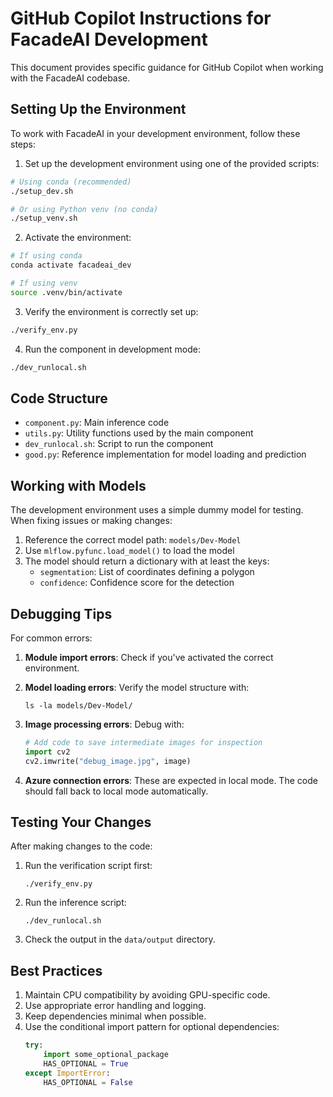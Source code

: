 # GitHub Copilot Instructions for FacadeAI Development

This document provides specific guidance for GitHub Copilot when working with the FacadeAI codebase.

## Setting Up the Environment

To work with FacadeAI in your development environment, follow these steps:

1. Set up the development environment using one of the provided scripts:

```bash
# Using conda (recommended)
./setup_dev.sh

# Or using Python venv (no conda)
./setup_venv.sh
```

2. Activate the environment:

```bash
# If using conda
conda activate facadeai_dev

# If using venv
source .venv/bin/activate
```

3. Verify the environment is correctly set up:

```bash
./verify_env.py
```

4. Run the component in development mode:

```bash
./dev_runlocal.sh
```

## Code Structure

- `component.py`: Main inference code
- `utils.py`: Utility functions used by the main component
- `dev_runlocal.sh`: Script to run the component
- `good.py`: Reference implementation for model loading and prediction

## Working with Models

The development environment uses a simple dummy model for testing. When fixing issues or making changes:

1. Reference the correct model path: `models/Dev-Model`
2. Use `mlflow.pyfunc.load_model()` to load the model
3. The model should return a dictionary with at least the keys:
   - `segmentation`: List of coordinates defining a polygon
   - `confidence`: Confidence score for the detection

## Debugging Tips

For common errors:

1. **Module import errors**: Check if you've activated the correct environment.

2. **Model loading errors**: Verify the model structure with:
   ```
   ls -la models/Dev-Model/
   ```

3. **Image processing errors**: Debug with:
   ```python
   # Add code to save intermediate images for inspection
   import cv2
   cv2.imwrite("debug_image.jpg", image)
   ```

4. **Azure connection errors**: These are expected in local mode. The code should fall back to local mode automatically.

## Testing Your Changes

After making changes to the code:

1. Run the verification script first:
   ```
   ./verify_env.py
   ```

2. Run the inference script:
   ```
   ./dev_runlocal.sh
   ```

3. Check the output in the `data/output` directory.

## Best Practices

1. Maintain CPU compatibility by avoiding GPU-specific code.
2. Use appropriate error handling and logging.
3. Keep dependencies minimal when possible.
4. Use the conditional import pattern for optional dependencies:
   ```python
   try:
       import some_optional_package
       HAS_OPTIONAL = True
   except ImportError:
       HAS_OPTIONAL = False
   ```